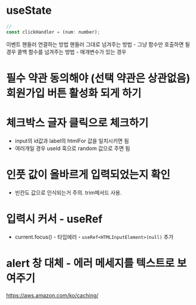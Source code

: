 # useState

```js
//
const clickHandler = (num: number);
```

이벤트 핸들러 연결하는 방법
핸들러 그대로 넘겨주는 방법 - 그냥 함수만 호출하면 될 경우
콜백 함수를 넘겨주는 방법 - 매개변수가 있는 경우

# 필수 약관 동의해야 (선택 약관은 상관없음) 회원가입 버튼 활성화 되게 하기

# 체크박스 글자 클릭으로 체크하기

- input의 id값과 label의 htmlFor 값을 일치시키면 됨
- 여러개일 경우 useId 훅으로 random 값으로 주면 됨

# 인풋 값이 올바르게 입력되었는지 확인

- 빈칸도 값으로 인식되는거 주의. trim메서드 사용.

# 입력시 커서 - useRef

- current.focus() - 타입에러 - `useRef<HTMLInputElement>(null)` 추가

# alert 창 대체 - 에러 메세지를 텍스트로 보여주기

https://aws.amazon.com/ko/caching/
